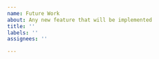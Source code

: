 ```yaml
---
name: Future Work
about: Any new feature that will be implemented
title: ''
labels: ''
assignees: ''

---
```



